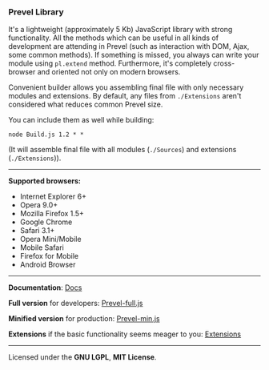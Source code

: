 ### Prevel Library

It's a lightweight (approximately 5 Kb) JavaScript library with strong functionality. 
All the methods which can be useful in all kinds of development are attending in 
Prevel (such as interaction with DOM, Ajax, some common methods). 
If something is missed, you always can write your module using `pl.extend` method. 
Furthermore, it's completely cross-browser and oriented not only on modern browsers. 

Convenient builder allows you assembling final file with only necessary modules and extensions.
By default, any files from `./Extensions` aren't considered what reduces common Prevel size. 

You can include them as well while building:

`node Build.js 1.2 * *`

(It will assemble final file with all modules (`./Sources`) and extensions (`./Extensions`)).

---
__Supported browsers:__

* Internet Explorer 6+
* Opera 9.0+
* Mozilla Firefox 1.5+
* Google Chrome
* Safari 3.1+
* Opera Mini/Mobile
* Mobile Safari
* Firefox for Mobile
* Android Browser

---

__Documentation__: [Docs](/chernikovalexey/Prevel/tree/master/Docs)

__Full version__ for developers: [Prevel-full.js](/chernikovalexey/Prevel/blob/master/prevel-full.js)

__Minified version__ for production: [Prevel-min.js](/chernikovalexey/Prevel/blob/master/prevel-min.js)

__Extensions__ if the basic functionality seems meager to you: [Extensions](/chernikovalexey/Prevel/blob/master/Extensions)

---

Licensed under the __GNU LGPL__, __MIT License__.
